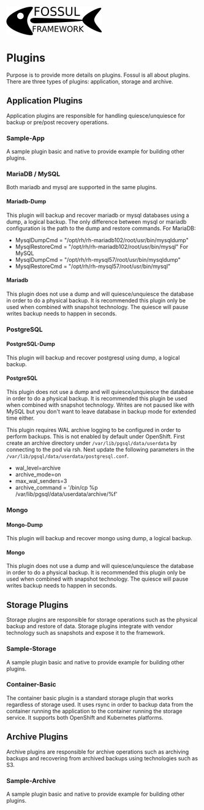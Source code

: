 ![](../images/fossul_logo.png)
# Plugins
Purpose is to provide more details on plugins. Fossul is all about plugins. There are three types of plugins: application, storage and archive.

## Application Plugins
Application plugins are responsible for handling quiesce/unquiesce for backup or pre/post recovery operations.

### Sample-App
A sample plugin basic and native to provide example for building other plugins.

### MariaDB / MySQL
Both mariadb and mysql are supported in the same plugins.

#### Mariadb-Dump
This plugin will backup and recover mariadb or mysql databases using a dump, a logical backup.
The only difference between mysql or mariadb configuration is the path to the dump and restore commands.
For MariaDB:
* MysqlDumpCmd = "/opt/rh/rh-mariadb102/root/usr/bin/mysqldump"
* MysqlRestoreCmd = "/opt/rh/rh-mariadb102/root/usr/bin/mysql"
For MySQL
* MysqlDumpCmd = "/opt/rh/rh-mysql57/root/usr/bin/mysqldump"
* MysqlRestoreCmd = "/opt/rh/rh-mysql57/root/usr/bin/mysql"

#### Mariadb
This plugin does not use a dump and will quiesce/unquiesce the database in order to do a physical backup. It is recommended this plugin only be used when combined with snapshot technology. The quiesce will pause writes backup needs to happen in seconds.

### PostgreSQL

#### PostgreSQL-Dump
This plugin will backup and recover postgresql using dump, a logical backup.

#### PostgreSQL
This plugin does not use a dump and will quiesce/unquiesce the database in order to do a physical backup. It is recommended this plugin be used when combined with snapshot technology. Writes are not paused like with MySQL but you don't want to leave database in backup mode for extended time either. 

This plugin requires WAL archive logging to be configured in order to perform backups. This is not enabled by default under OpenShift. First create an archive directory under `/var/lib/pgsql/data/userdata` by connecting to the pod via rsh. Next update the following parameters in the `/var/lib/pgsql/data/userdata/postgresql.conf`.

* wal_level=archive
* archive_mode=on
* max_wal_senders=3
* archive_command = '/bin/cp %p /var/lib/pgsql/data/userdata/archive/%f'

### Mongo

#### Mongo-Dump 
This plugin will backup and recover mongo using dump, a logical backup.

#### Mongo
This plugin does not use a dump and will quiesce/unquiesce the database in order to do a physical backup. It is recommended this plugin only be used when combined with snapshot technology. The quiesce will pause writes backup needs to happen in seconds.

## Storage Plugins
Storage plugins are responsible for storage operations such as the physical backup and restore of data. Storage plugins integrate with vendor technology such as snapshots and expose it to the framework.

### Sample-Storage
A sample plugin basic and native to provide example for building other plugins.

### Container-Basic
The container basic plugin is a standard storage plugin that works regardless of storage used. It uses rsync in order to backup data from the container running the application to the container running the storage service. It supports both OpenShift and Kubernetes platforms.

## Archive Plugins
Archive plugins are responsible for archive operations such as archiving backups and recovering from archived backups using technologies such as S3.

### Sample-Archive
A sample plugin basic and native to provide example for building other plugins.